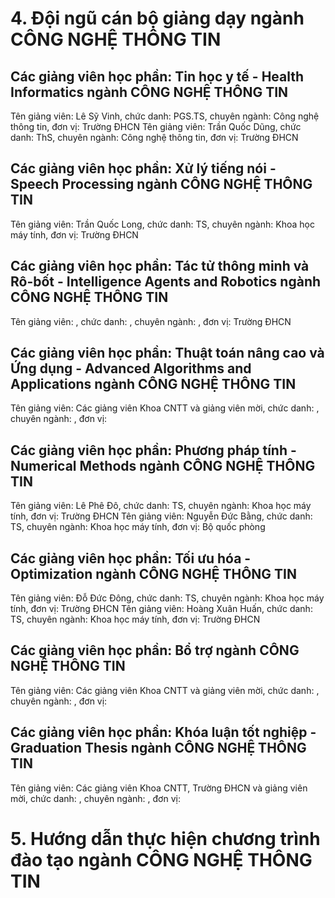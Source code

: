 # 4. Đội ngũ cán bộ giảng dạy ngành CÔNG NGHỆ THÔNG TIN
## Các giảng viên học phần: Tin học y tế - Health Informatics ngành CÔNG NGHỆ THÔNG TIN
Tên giảng viên: Lê Sỹ Vinh, chức danh: PGS.TS, chuyên ngành: Công nghệ thông tin, đơn vị: Trường ĐHCN
Tên giảng viên: Trần Quốc Dũng, chức danh: ThS, chuyên ngành: Công nghệ thông tin, đơn vị: Trường ĐHCN
## Các giảng viên học phần: Xử lý tiếng nói - Speech Processing ngành CÔNG NGHỆ THÔNG TIN
Tên giảng viên: Trần Quốc Long, chức danh: TS, chuyên ngành: Khoa học máy tính, đơn vị: Trường ĐHCN
## Các giảng viên học phần: Tác tử thông minh và Rô-bốt - Intelligence Agents and Robotics ngành CÔNG NGHỆ THÔNG TIN
Tên giảng viên: , chức danh: , chuyên ngành: , đơn vị: Trường ĐHCN
## Các giảng viên học phần: Thuật toán nâng cao và Ứng dụng - Advanced Algorithms and Applications ngành CÔNG NGHỆ THÔNG TIN
Tên giảng viên: Các giảng viên Khoa CNTT và giảng viên mời, chức danh: , chuyên ngành: , đơn vị:
## Các giảng viên học phần: Phương pháp tính - Numerical Methods ngành CÔNG NGHỆ THÔNG TIN
Tên giảng viên: Lê Phê Đô, chức danh: TS, chuyên ngành: Khoa học máy tính, đơn vị: Trường ĐHCN
Tên giảng viên: Nguyễn Đức Bằng, chức danh: TS, chuyên ngành: Khoa học máy tính, đơn vị: Bộ quốc phòng
## Các giảng viên học phần: Tối ưu hóa - Optimization ngành CÔNG NGHỆ THÔNG TIN
Tên giảng viên: Đỗ Đức Đông, chức danh: TS, chuyên ngành: Khoa học máy tính, đơn vị: Trường ĐHCN
Tên giảng viên: Hoàng Xuân Huấn, chức danh: TS, chuyên ngành: Khoa học máy tính, đơn vị: Trường ĐHCN
## Các giảng viên học phần: Bổ trợ ngành CÔNG NGHỆ THÔNG TIN
Tên giảng viên: Các giảng viên Khoa CNTT và giảng viên mời, chức danh: , chuyên ngành: , đơn vị:
## Các giảng viên học phần: Khóa luận tốt nghiệp - Graduation Thesis ngành CÔNG NGHỆ THÔNG TIN
Tên giảng viên: Các giảng viên Khoa CNTT, Trường ĐHCN và giảng viên mời, chức danh: , chuyên ngành: , đơn vị:
# 5. Hướng dẫn thực hiện chương trình đào tạo ngành CÔNG NGHỆ THÔNG TIN
